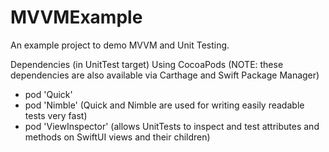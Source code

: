 # MVVMExample
An example project to demo MVVM and Unit Testing.

Dependencies (in UnitTest target) Using CocoaPods (NOTE: these dependencies are also available via Carthage and Swift Package Manager)
* pod 'Quick'
* pod 'Nimble' (Quick and Nimble are used for writing easily readable tests very fast)
* pod 'ViewInspector' (allows UnitTests to inspect and test attributes and methods on SwiftUI views and their children)

